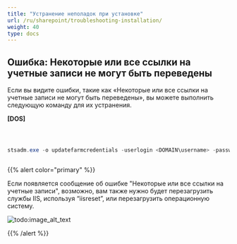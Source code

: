 ```yaml
---
title: "Устранение неполадок при установке"
url: /ru/sharepoint/troubleshooting-installation/
weight: 40
type: docs
---
```



## **Ошибка: Некоторые или все ссылки на учетные записи не могут быть переведены**
Если вы видите ошибки, такие как «Некоторые или все ссылки на учетные записи не могут быть переведены», вы можете выполнить следующую команду для их устранения.

**[DOS]**

``` cs



stsadm.exe -o updatefarmcredentials -userlogin <DOMAIN\username> -password <password>



```

{{% alert color="primary" %}} 

Если появляется сообщение об ошибке "Некоторые или все ссылки на учетные записи", возможно, вам также нужно будет перезагрузить службы IIS, используя “iisreset”, или перезагрузить операционную систему.

![todo:image_alt_text](troubleshooting-installation_1.png)

{{% /alert %}}